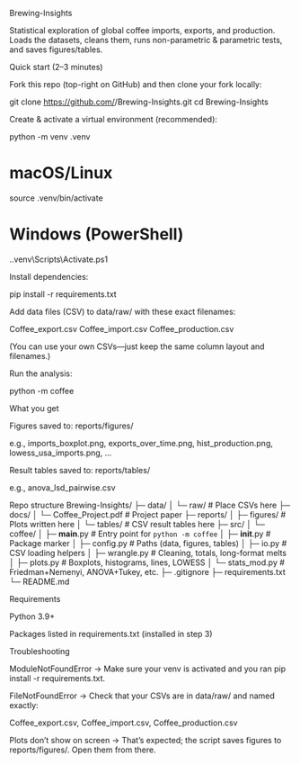 Brewing-Insights

Statistical exploration of global coffee imports, exports, and production.
Loads the datasets, cleans them, runs non-parametric & parametric tests, and saves figures/tables.

Quick start (2–3 minutes)

Fork this repo (top-right on GitHub) and then clone your fork locally:

git clone https://github.com/<your-username>/Brewing-Insights.git
cd Brewing-Insights

Create & activate a virtual environment (recommended):

python -m venv .venv

# macOS/Linux

source .venv/bin/activate

# Windows (PowerShell)

.\.venv\Scripts\Activate.ps1

Install dependencies:

pip install -r requirements.txt

Add data files (CSV) to data/raw/ with these exact filenames:

Coffee_export.csv
Coffee_import.csv
Coffee_production.csv

(You can use your own CSVs—just keep the same column layout and filenames.)

Run the analysis:

python -m coffee

What you get

Figures saved to: reports/figures/

e.g., imports_boxplot.png, exports_over_time.png, hist_production.png, lowess_usa_imports.png, …

Result tables saved to: reports/tables/

e.g., anova_lsd_pairwise.csv

Repo structure
Brewing-Insights/
├─ data/
│ └─ raw/ # Place CSVs here
├─ docs/
│ └─ Coffee_Project.pdf # Project paper
├─ reports/
│ ├─ figures/ # Plots written here
│ └─ tables/ # CSV result tables here
├─ src/
│ └─ coffee/
│ ├─ **main**.py # Entry point for `python -m coffee`
│ ├─ **init**.py # Package marker
│ ├─ config.py # Paths (data, figures, tables)
│ ├─ io.py # CSV loading helpers
│ ├─ wrangle.py # Cleaning, totals, long-format melts
│ ├─ plots.py # Boxplots, histograms, lines, LOWESS
│ └─ stats_mod.py # Friedman+Nemenyi, ANOVA+Tukey, etc.
├─ .gitignore
├─ requirements.txt
└─ README.md

Requirements

Python 3.9+

Packages listed in requirements.txt (installed in step 3)

Troubleshooting

ModuleNotFoundError → Make sure your venv is activated and you ran pip install -r requirements.txt.

FileNotFoundError → Check that your CSVs are in data/raw/ and named exactly:

Coffee_export.csv, Coffee_import.csv, Coffee_production.csv

Plots don’t show on screen → That’s expected; the script saves figures to reports/figures/. Open them from there.
